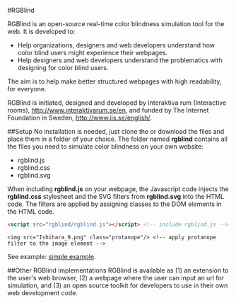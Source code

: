 #RGBlind

RGBlind is an open-source real-time color blindness simulation tool for the web. It is developed to:
* Help organizations, designers and web developers understand how color blind users might experience their webpages.
* Help designers and web developers understand the problematics with designing for color blind users.

The aim is to help make better structured webpages with high readability, for everyone.

RGBlind is initiated, designed and developed by Interaktiva rum (Interactive rooms), http://www.interaktivarum.se/en, and funded by The Internet Foundation in Sweden, http://www.iis.se/english/.

##Setup
No installation is needed, just clone the or download the files and place them in a folder of your choice. The folder named **rgblind** contains all the files you need to simulate color blindness on your own website:
* rgblind.js
* rgblind.css
* rgblind.svg

When including **rgblind.js** on your webpage, the Javascript code injects the **rgblind.css** stylesheet and the SVG filters from **rgblind.svg** into the HTML code. The filters are applied by assigning classes to the DOM elements in the HTML code.

```html
<script src="rgblind/rgblind.js"></script> <!-- include rgblind.js -->
```

```
<img src="Ishihara_9.png" class="protanope"/> <!-- apply protanope filter to the image element -->
```

See example: [simple example](examples/example.html).

##Other RGBlind implementations
RGBlind is available as (1) an extension to the user's web browser, (2) a webpage where the user can input an url for simulation, and (3) an open source toolkit for developers to use in their own web development code.
